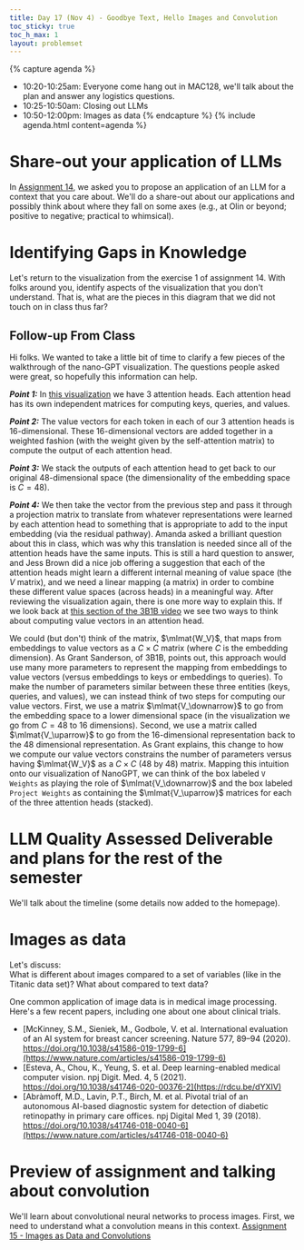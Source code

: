 ```yaml
---
title: Day 17 (Nov 4) - Goodbye Text, Hello Images and Convolution
toc_sticky: true 
toc_h_max: 1
layout: problemset
---
```


{% capture agenda %}
* 10:20-10:25am: Everyone come hang out in MAC128, we'll talk about the plan and answer any logistics questions.
* 10:25-10:50am: Closing out LLMs 
* 10:50-12:00pm: Images as data
{% endcapture %}
{% include agenda.html content=agenda %}


# Share-out your application of LLMs
In [Assignment 14](../assignments/assignment14/assignment14#proposing-an-llm-for-an-application-and-context-you-care-about), we asked you to propose an application of an LLM for a context that you care about. We'll do a share-out about our applications and possibly think about where they fall on some axes (e.g., at Olin or beyond; positive to negative; practical to whimsical). 

# Identifying Gaps in Knowledge

Let's return to the visualization from the exercise 1 of assignment 14.  With folks around you, identify aspects of the visualization that you don't understand.  That is, what are the pieces in this diagram that we did not touch on in class thus far?

## Follow-up From Class

Hi folks.  We wanted to take a little bit of time to clarify a few pieces of the walkthrough of the nano-GPT visualization.  The questions people asked were great, so hopefully this information can help.

***Point 1:*** In [this visualization](https://bbycroft.net/llm) we have 3 attention heads.  Each attention head has its own independent matrices for computing keys, queries, and values.


***Point 2:*** The value vectors for each token in each of our 3 attention heads is 16-dimensional.  These 16-dimensional vectors are added together in a weighted fashion (with the weight given by the self-attention matrix) to compute the output of each attention head.

***Point 3:*** We stack the outputs of each attention head to get back to our original 48-dimensional space (the dimensionality of the embedding space is $C=48$).

***Point 4:*** We then take the vector from the previous step and pass it through a projection matrix to translate from whatever representations were learned by each attention head to something that is appropriate to add to the input embedding (via the residual pathway).  Amanda asked a brilliant question about this in class, which was why this translation is needed since all of the attention heads have the same inputs.  This is still a hard question to answer, and Jess Brown did a nice job offering a suggestion that each of the attention heads might learn a different internal meaning of value space (the $V$ matrix), and we need a linear mapping (a matrix) in order to combine these different value spaces (across heads) in a meaningful way. After reviewing the visualization again, there is one more way to explain this.  If we look back at [this section of the 3B1B video](https://youtu.be/eMlx5fFNoYc?t=818) we see two ways to think about computing value vectors in an attention head.

We could (but don't) think of the matrix, $\mlmat{W_V}$, that maps from embeddings to value vectors as a $C \times C$ matrix (where $C$ is the embedding dimension).  As Grant Sanderson, of 3B1B, points out, this approach would use many more parameters to represent the mapping from embeddings to value vectors (versus embeddings to keys or embeddings to queries).  To make the number of parameters similar between these three entities (keys, queries, and values), we can instead think of two steps for computing our value vectors.  First, we use a matrix $\mlmat{V_\downarrow}$ to go from the embedding space to a lower dimensional space (in the visualization we go from $C=48$ to $16$ dimensions).  Second, we use a matrix called $\mlmat{V_\uparrow}$ to go from the 16-dimensional representation back to the $48$ dimensional representation.  As Grant explains, this change to how we compute our value vectors constrains the number of parameters versus having $\mlmat{W_V}$ as a $C \times C$ (48 by 48) matrix.  Mapping this intuition onto our visualization of NanoGPT, we can think of the box labeled ``V Weights`` as playing the role of $\mlmat{V_\downarrow}$ and the box labeled ``Project Weights`` as containing the $\mlmat{V_\uparrow}$ matrices for each of the three attention heads (stacked).

# LLM Quality Assessed Deliverable and plans for the rest of the semester

We'll talk about the timeline (some details now added to the homepage).

# Images as data

Let's discuss:  
What is different about images compared to a set of variables (like in the Titanic data set)? What about compared to text data?


One common application of image data is in medical image processing. Here's a few recent papers, including one about one about clinical trials. 
* [McKinney, S.M., Sieniek, M., Godbole, V. et al. International evaluation of an AI system for breast cancer screening. Nature 577, 89–94 (2020). https://doi.org/10.1038/s41586-019-1799-6](https://www.nature.com/articles/s41586-019-1799-6)
* [Esteva, A., Chou, K., Yeung, S. et al. Deep learning-enabled medical computer vision. npj Digit. Med. 4, 5 (2021). https://doi.org/10.1038/s41746-020-00376-2](https://rdcu.be/dYXIV)
* [Abràmoff, M.D., Lavin, P.T., Birch, M. et al. Pivotal trial of an autonomous AI-based diagnostic system for detection of diabetic retinopathy in primary care offices. npj Digital Med 1, 39 (2018). https://doi.org/10.1038/s41746-018-0040-6](https://www.nature.com/articles/s41746-018-0040-6)


# Preview of assignment and talking about convolution

We'll learn about convolutional neural networks to process images. First, we need to understand what a convolution means in this context.
[Assignment 15 - Images as Data and Convolutions](assignments/assignment15/assignment15)